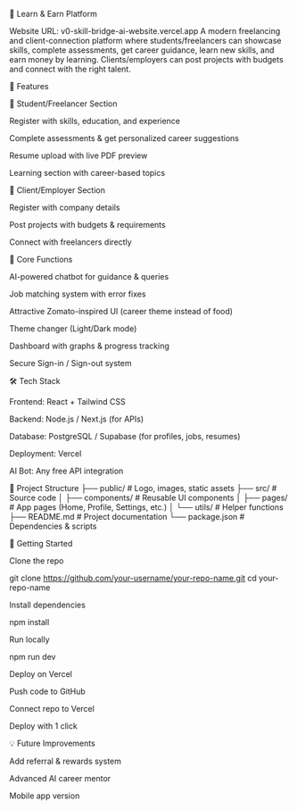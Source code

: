 🚀 Learn & Earn Platform

Website URL: v0-skill-bridge-ai-website.vercel.app
A modern freelancing and client-connection platform where students/freelancers can showcase skills, complete assessments, get career guidance, learn new skills, and earn money by learning.
Clients/employers can post projects with budgets and connect with the right talent.

🌟 Features

🔹 Student/Freelancer Section

Register with skills, education, and experience

Complete assessments & get personalized career suggestions

Resume upload with live PDF preview

Learning section with career-based topics

🔹 Client/Employer Section

Register with company details

Post projects with budgets & requirements

Connect with freelancers directly

🔹 Core Functions

AI-powered chatbot for guidance & queries

Job matching system with error fixes

Attractive Zomato-inspired UI (career theme instead of food)

Theme changer (Light/Dark mode)

Dashboard with graphs & progress tracking

Secure Sign-in / Sign-out system

🛠️ Tech Stack

Frontend: React + Tailwind CSS

Backend: Node.js / Next.js (for APIs)

Database: PostgreSQL / Supabase (for profiles, jobs, resumes)

Deployment: Vercel

AI Bot: Any free API integration

📂 Project Structure
├── public/          # Logo, images, static assets
├── src/             # Source code
│   ├── components/  # Reusable UI components
│   ├── pages/       # App pages (Home, Profile, Settings, etc.)
│   └── utils/       # Helper functions
├── README.md        # Project documentation
└── package.json     # Dependencies & scripts

🚀 Getting Started

Clone the repo

git clone https://github.com/your-username/your-repo-name.git
cd your-repo-name


Install dependencies

npm install


Run locally

npm run dev


Deploy on Vercel

Push code to GitHub

Connect repo to Vercel

Deploy with 1 click

💡 Future Improvements

Add referral & rewards system

Advanced AI career mentor

Mobile app version

